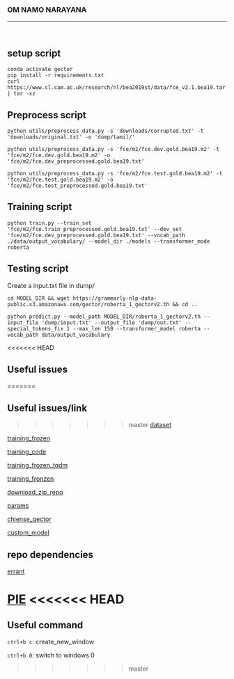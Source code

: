 ### OM NAMO NARAYANA

<hr/>
<br/>

## setup script

```
conda activate gector
pip install -r requirements.txt
curl https://www.cl.cam.ac.uk/research/nl/bea2019st/data/fce_v2.1.bea19.tar.gz | tar -xz
```

## Preprocess script

```
python utils/preprocess_data.py -s 'downloads/corrupted.txt' -t 'downloads/original.txt' -o 'dump/tamil/'

python utils/preprocess_data.py -s 'fce/m2/fce.dev.gold.bea19.m2' -t 'fce/m2/fce.dev.gold.bea19.m2' -o 'fce/m2/fce.dev_preprocessed.gold.bea19.txt'

python utils/preprocess_data.py -s 'fce/m2/fce.test.gold.bea19.m2' -t 'fce/m2/fce.test.gold.bea19.m2' -o 'fce/m2/fce.test_preprocessed.gold.bea19.txt'
```

## Training script

```
python train.py --train_set 'fce/m2/fce.train_preprocessed.gold.bea19.txt' --dev_set 'fce/m2/fce.dev_preprocessed.gold.bea19.txt' --vocab_path ./data/output_vocabulary/ --model_dir ./models --transformer_mode roberta
```

## Testing script

Create a input.txt file in dump/

```
cd MODEL_DIR && wget https://grammarly-nlp-data-public.s3.amazonaws.com/gector/roberta_1_gectorv2.th && cd ..

python predict.py --model_path MODEL_DIR/roberta_1_gectorv2.th --input_file 'dump/input.txt' --output_file 'dump/out.txt' --special_tokens_fix 1 --max_len 150 --transformer_model roberta --vocab_path data/output_vocabulary
```

<<<<<<< HEAD
## Useful issues

=======
## Useful issues/link
>>>>>>> master
[dataset](https://github.com/grammarly/gector/issues/138)

[training_frozen](https://github.com/grammarly/gector/issues/58)

[training_code](https://github.com/grammarly/gector/issues/11)

[training_frozen_tqdm](https://github.com/grammarly/gector/issues/87)

[training_fronzen](https://github.com/grammarly/gector/issues/77)

[download_zip_repo](https://stackoverflow.com/questions/16261100/cant-download-github-project-with-curl-command)

[params](https://github.com/grammarly/gector/blob/master/docs/training_parameters.md)

[chiense_gector](https://github.com/grammarly/gector/issues/94)

[custom_model](https://github.com/grammarly/gector/issues/135)

## repo dependencies

[errant](https://github.com/chrisjbryant/errant)

[PIE](https://github.com/awasthiabhijeet/PIE/tree/master/errorify)
<<<<<<< HEAD
=======

## Useful command
```ctrl+b c```: create_new_window

```ctrl+b 0```: switch to windows 0
>>>>>>> master
